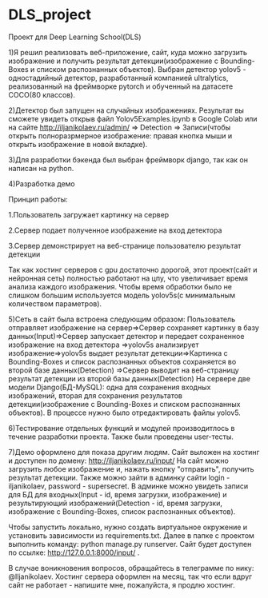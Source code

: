 # DLS_project
Проект для Deep Learning School(DLS)

1)Я решил реализовать веб-приложение, сайт, куда можно загрузить изображение и получить результат детекции(изображение с Bounding-Boxes и списком распознанных объектов).
Выбран детектор yolov5 - одностадийный детектор, разработанный компанией ultralytics, реализованный на фреймворке pytorch и обученный на датасете COCO(80 классов). 

2)Детектор был запущен на случайных изображениях. Результат вы сможете увидеть открыв файл Yolov5Examples.ipynb в Google Colab 
или на сайте http://iljanikolaev.ru/admin/ => Detection => Записи(чтобы открыть полноразрмерное изображение: правая кнопка мыши и открыть изображение в новой вкладке).

3)Для разработки бэкенда был выбран фреймворк django, так как он написан на python.

4)Разработка демо

Принцип работы:

1.Пользователь загружает картинку на сервер

2.Сервер подает полученное изображение на вход детектора

3.Сервер демонстрирует на веб-странице пользователю результат детекции

Так как хостинг серверов с gpu достаточно дорогой, этот проект(сайт и нейронная сеть) 
полностью работают на цпу, что увеличивает время анализа каждого изображения.
Чтобы время обработки было не слишком большим используется модель yolov5s(c минимальным количеством параметров).

5)Сеть в сайт была встроена следующим образом:
Пользователь отправляет изображение на сервер=>Сервер сохраняет картинку в базу данных(Input)=>Сервер запускает детектор и передает сохраненное изображение на вход детектора
=>yolov5s анализирует изображение=>yolov5s выдает результат детекции=>Картинка с Bounding-Boxes и список распознанных объектов сохраняется во второй базе данных(Detection)
=>Сервер выводит на веб-страницу результат детекции из второй базы данных(Detection)
На сервере две модели Django(БД-MySQL): одна для сохранения входных изображений, вторая для сохранения результатов детекции(изображение с Bounding-Boxes и списком распознанных объектов).
В процессе нужно было отредактировать файлы yolov5.

6)Тестирование отдельных функций и модулей производитлось в течение разработки проекта.
Также были проведены user-тесты.

7)Демо оформлено для показа другим людям. Сайт выложен на хостинг и доступен по домену: http://iljanikolaev.ru/input/
На сайт можно загрузить любое изображение и, нажать кнопку "отправить", получить результат детекции.
Также можно зайти в админку сайти login - iljanikolaev, password - supersecret. В админке можно увидеть записи для БД для входных(Input - id, время загрузки, изображение)
 и результирующий изображений(Detection - id, время загрузки, изображение с Bounding-Boxes, список распознанных объектов).

Чтобы запустить локально, нужно создать виртуальное окружение и установить зависимости из requirements.txt.
Далее в папке с проектом выполнить команду: python manage.py runserver. Сайт будет доступен по ссылке: http://127.0.0.1:8000/input/ .

В случае воникновения вопросов, обращайтесь в телеграмме по нику: @Iljanikolaev.
Хостинг сервера оформлен на месяц, так что если вдруг сайт не работает - напишите мне, пожалуйста, я продлю хостинг.
